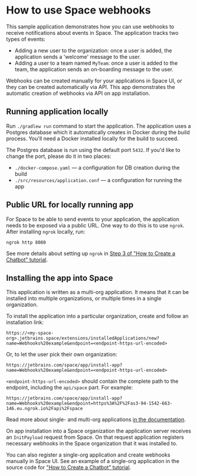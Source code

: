 # How to use Space webhooks

This sample application demonstrates how you can use webhooks to receive notifications
about events in Space. The application tracks two types of events:

* Adding a new user to the organization: once a user is added, the application sends a 'welcome' message to the user.
* Adding a user to a team named `MyTeam`: once a user is added to the team, the application sends an on-boarding message
  to the user.

Webhooks can be created manually for your applications in Space UI, or they can be created automatically via API. This
app demonstrates the automatic creation of webhooks via API on app installation.

## Running application locally

Run `./gradlew run` command to start the application. The application uses a Postgres database which it automatically
creates in Docker during the build process. You'll need a Docker installed locally for the build to succeed.

The Postgres database is run using the default port `5432`. If you'd like to change the port, please do it in two places:

- `./docker-compose.yaml` — a configuration for DB creation during the build
- `./src/resources/application.conf` — a configuration for running the app

## Public URL for locally running app

For Space to be able to send events to your application, the application needs to be exposed via a public URL. One way
to do this is to use `ngrok`. After installing `ngrok` locally, run:

```shell
ngrok http 8080
```

See more details about setting up `ngrok`
in [Step 3 of "How to Create a Chatbot" tutorial](https://www.jetbrains.com/help/space/get-started-create-a-chatbot.html#step-3-start-tunneling-service).

## Installing the app into Space

This application is written as a multi-org application. It means that it can be installed into multiple organizations,
or multiple times in a single organization.

To install the application into a particular organization, create and follow an installation link:

```
https://<my-space-org>.jetbrains.space/extensions/installedApplications/new?name=Webhooks%20example&endpoint=<endpoint-https-url-encoded>
```

Or, to let the user pick their own organization:

```
https://jetbrains.com/space/app/install-app?name=Webhooks%20example&endpoint=<endpoint-https-url-encoded>
```

`<endpoint-https-url-encoded>` should contain the complete path to the endpoint, including the `api/space` part. For
example:

```
https://jetbrains.com/space/app/install-app?name=Webhooks%20example&endpoint=https%3A%2F%2Fas3-94-1542-663-146.eu.ngrok.io%2Fapi%2Fspace
```

Read more about single- and multi-org
applications [in the documentation](https://www.jetbrains.com/help/space/distribute-your-application.html).

On app installation into a Space organization the application server receives an `InitPayload` request from Space.
On that request application registers necessary webhooks in the Space organization that it was installed to.

You can also register a single-org application and create webhooks manually in Space UI. See an example of a single-org
application in the source code
for ["How to Create a Chatbot" tutorial](https://www.jetbrains.com/help/space/get-started-create-a-chatbot.html).
